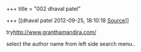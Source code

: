 +++
title = "002 dhaval patel"

+++
[[dhaval patel	2012-09-25, 18:10:18 [Source](https://groups.google.com/g/bvparishat/c/OziKSc9Kb0k)]]



try<http://www.granthamandira.com/>

select the author name from left side search menu..

  

